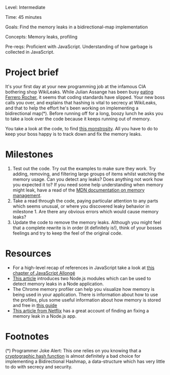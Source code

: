 Level: Intermediate

Time: 45 minutes

Goals: Find the memory leaks in a bidirectional-map implementation

Concepts: Memory leaks, profiling

Pre-reqs: Proficient with JavaScript.  Understanding of how garbage is collected in JavaScript.

# Project brief

It's your first day at your new programming job at the infamous CIA bothering shop WikiLeaks.  While Julian Assange has been busy [eating Ferrero Rocher](https://www.youtube.com/watch?v=4P-nZZkQqTc), it seems that coding standards have slipped.  Your new boss calls you over, and explains that hashing is vital to secrecy at WikiLeaks, and that to help the effort he's been working on implementing a bidirectional map(*).  Before running off for a long, boozy lunch he asks you to take a look over the code because it keeps running out of memory.

You take a look at the code, to find [this monstrosity](https://gist.github.com/oampo/da35215db9cd794c7aff).  All you have to do to keep your boss happy is to track down and fix the memory leaks.

# Milestones

1. Test out the code.  Try out the examples to make sure they work.  Try adding, removing, and filtering large groups of items whilst watching the memory usage.  Can you detect any leaks?  Does anything not work how you expected it to?  If you need some help understanding when memory might leak, have a read of the [MDN documentation on memory management](https://developer.mozilla.org/en-US/docs/Web/JavaScript/Memory_Management).
2. Take a read through the code, paying particular attention to any parts which seems unusual, or where you discovered leaky behavior in milestone 1.  Are there any obvious errors which would cause memory leaks?
3. Update the code to remove the memory leaks.  Although you might feel that a complete rewrite is in order (it definitely is!), think of your bosses feelings and try to keep the feel of the original code.

# Resources

* For a high-level recap of references in JavaScript take a look at [this chapter of JavaScript Allongé](https://github.com/Thinkful-Ed/js-allonge-book/blob/master/content/3_References%20and%20Rebinding/content.md)
* [This article](http://www.nearform.com/nodecrunch/self-detect-memory-leak-node/) introduces two Node.js modules which can be used to detect memory leaks in a Node application.
* The Chrome memory profiler can help you visualize how memory is being used in your application.  There is information about how to use the profiles, plus some useful information about how memory is stored and free in [this guide](https://developer.chrome.com/devtools/docs/javascript-memory-profiling)
* [This article from Netflix](http://techblog.netflix.com/2014/11/nodejs-in-flames.html) has a great account of finding an fixing a memory leak in a Node.js app.

# Footnotes

(*) Programmer Joke Alert: This one relies on you knowing that a [cryptographic hash function](https://en.wikipedia.org/wiki/Cryptographic_hash_function) is almost definitely a bad choice for implementing a Bidirectional Hashmap, a data-structure which has very little to do with secrecy and security.

